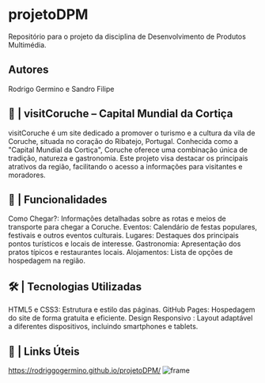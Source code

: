 # projetoDPM
Repositório para o projeto da disciplina de Desenvolvimento de Produtos Multimédia.

## Autores
Rodrigo Germino e Sandro Filipe

## 🌿 | visitCoruche – Capital Mundial da Cortiça
visitCoruche é um site dedicado a promover o turismo e a cultura da vila de Coruche, situada no coração do Ribatejo, Portugal. Conhecida como a "Capital Mundial da Cortiça", Coruche oferece uma combinação única de tradição, natureza e gastronomia. Este projeto visa destacar os principais atrativos da região, facilitando o acesso a informações para visitantes e moradores.

## 🌟 | Funcionalidades
Como Chegar?: Informações detalhadas sobre as rotas e meios de transporte para chegar a Coruche.
Eventos: Calendário de festas populares, festivais e outros eventos culturais.
Lugares: Destaques dos principais pontos turísticos e locais de interesse.
Gastronomia: Apresentação dos pratos típicos e restaurantes locais.
Alojamentos: Lista de opções de hospedagem na região.

## 🛠️ | Tecnologias Utilizadas
HTML5 e CSS3: Estrutura e estilo das páginas.
GitHub Pages: Hospedagem do site de forma gratuita e eficiente.
Design Responsivo : Layout adaptável a diferentes dispositivos, incluindo smartphones e tablets.

## 📲 | Links Úteis 
https://rodriggogermino.github.io/projetoDPM/
![frame](https://github.com/user-attachments/assets/8149344a-1e1a-42b1-87fd-d2df7c1ea121)

